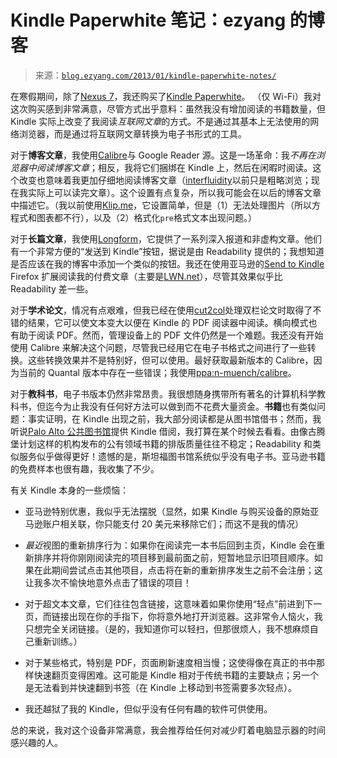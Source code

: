 <!--yml

category: 未分类

date: 2024-07-01 18:17:23

-->

# Kindle Paperwhite 笔记：ezyang 的博客

> 来源：[`blog.ezyang.com/2013/01/kindle-paperwhite-notes/`](http://blog.ezyang.com/2013/01/kindle-paperwhite-notes/)

在寒假期间，除了[Nexus 7](http://blog.ezyang.com/2012/12/googl-nexus-7-setup-notes/)，我还购买了[Kindle Paperwhite](http://www.amazon.com/Kindle-Paperwhite-Touch-light/dp/B007OZNZG0)。 （仅 Wi-Fi）我对这次购买感到非常满意，尽管方式出乎意料：虽然我没有增加阅读的书籍数量，但 Kindle 实际上改变了我阅读*互联网文章*的方式。不是通过其基本上无法使用的网络浏览器，而是通过将互联网文章转换为电子书形式的工具。

对于**博客文章**，我使用[Calibre](http://calibre-ebook.com/)与 Google Reader 源。这是一场革命：我*不再在浏览器中阅读博客文章*；相反，我将它们捆绑在 Kindle 上，然后在闲暇时阅读。这个改变也意味着我更加仔细地阅读博客文章（[interfluidity](http://www.interfluidity.com/)以前只是粗略浏览；现在我实际上可以读完文章）。这个设置有点复杂，所以我可能会在以后的博客文章中描述它。（我以前使用[Klip.me](http://www.klip.me/googlereader/)，它设置简单，但是（1）无法处理图片（所以方程式和图表都不行），以及（2）格式化`pre`格式文本出现问题。）

对于**长篇文章**，我使用[Longform](http://longform.org/)，它提供了一系列深入报道和非虚构文章。他们有一个非常方便的“发送到 Kindle”按钮，据说是由 Readability 提供的；我想知道是否应该在我的博客中添加一个类似的按钮。我还在使用亚马逊的[Send to Kindle](http://www.amazon.com/gp/sendtokindle/firefox) Firefox 扩展阅读我的付费文章（主要是[LWN.net](http://lwn.net/)），尽管其效果似乎比 Readability 差一些。

对于**学术论文**，情况有点艰难，但我已经在使用[cut2col](http://www.cp.eng.chula.ac.th/~somchai/cut2col/)处理双栏论文时取得了不错的结果，它可以使文本变大以便在 Kindle 的 PDF 阅读器中阅读。横向模式也有助于阅读 PDF。然而，管理设备上的 PDF 文件仍然是一个难题。我还没有开始使用 Calibre 来解决这个问题，尽管我已经用它在电子书格式之间进行了一些转换。这些转换效果并不是特别好，但可以使用。最好获取最新版本的 Calibre，因为当前的 Quantal 版本中存在一些错误；我使用[ppa:n-muench/calibre](https://launchpad.net/~n-muench/+archive/calibre)。

对于**教科书**，电子书版本仍然非常昂贵。我很想随身携带所有著名的计算机科学教科书，但迄今为止我没有任何好方法可以做到而不花费大量资金。**书籍**也有类似问题：事实证明，在 Kindle 出现之前，我大部分阅读都是从图书馆借书；然而，我听说[Palo Alto 公共图书馆](http://www.cityofpaloalto.org/gov/depts/lib/default.asp)提供 Kindle 借阅，我打算在某个时候去看看。由像古腾堡计划这样的机构发布的公有领域书籍的排版质量往往不稳定；Readability 和类似服务似乎做得更好！遗憾的是，斯坦福图书馆系统似乎没有电子书。亚马逊书籍的免费样本也很有趣，我收集了不少。

有关 Kindle 本身的一些烦恼：

+   亚马逊特别优惠，我似乎无法摆脱（显然，如果 Kindle 与购买设备的原始亚马逊账户相关联，你只能支付 20 美元来移除它们；而这不是我的情况）

+   *最近*视图的重新排序行为：如果你在阅读完一本书后回到主页，Kindle 会在重新排序并将你刚刚阅读完的项目移到最前面之前，短暂地显示旧项目顺序。如果在此期间尝试点击其他项目，点击将在新的重新排序发生之前不会注册；这让我多次不愉快地意外点击了错误的项目！

+   对于超文本文章，它们往往包含链接，这意味着如果你使用“轻点”前进到下一页，而链接出现在你的手指下，你将意外地打开浏览器。这非常令人恼火，我只想完全关闭链接。（是的，我知道你可以轻扫，但那很烦人，我不想麻烦自己重新训练。）

+   对于某些格式，特别是 PDF，页面刷新速度相当慢；这使得像在真正的书中那样快速翻页变得困难。这可能是 Kindle 相对于传统书籍的主要缺点；另一个是无法看到并快速翻到书签（在 Kindle 上移动到书签需要多次轻点）。

+   我还越狱了我的 Kindle，但似乎没有任何有趣的软件可供使用。

总的来说，我对这个设备非常满意，我会推荐给任何对减少盯着电脑显示器的时间感兴趣的人。
